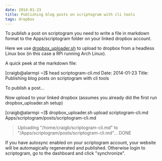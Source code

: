 ```yaml
---
date: 2014-01-23
title: Publishing blog posts on scriptogram with cli tools
tags: dropbox
---
```


To publish a post on scriptogram you need to write a file in markdown format to the Apps/scriptogram folder on your linked dropbox account.

Here we use [dropbox_uploader.sh](https://github.com/andreafabrizi/Dropbox-Uploader) to upload to dropbox from a headless Linux box (in this case a RPi running Arch Linux).

A quick peek at the markdown file:

[craigb@alarmpi ~]$ head scriptogram-cli.md
Date: 2014-01-23
Title: Publishing blog posts on scriptogram with cli tools

To publish a post...

Now upload to your linked dropbox (assumes you already did the first run dropbox_uploader.sh setup)

[craigb@alarmpi ~]$ dropbox_uploader.sh upload scriptogram-cli.md Apps/scriptogram/posts/scriptogram-cli.md
> Uploading "/home/craigb/scriptogram-cli.md" to "/Apps/scriptogram/posts/scriptogram-cli.md"... DONE

If you have autosync enabled on your scriptogram account, your website will be automagically regenerated and published. Otherwise login to scriptogram, go to the dashboard and click "synchronize".
